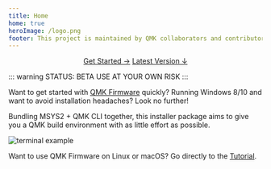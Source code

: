 ```yaml
---
title: Home
home: true
heroImage: /logo.png
footer: This project is maintained by QMK collaborators and contributors like you!
---
```


<p align="center">
  <a class="button" href="./guide.html">Get Started →</a>
  <a class="button secondary" href="https://github.com/qmk/qmk_distro_msys/releases">Latest Version ↓</a>
</p>

::: warning STATUS: BETA
USE AT YOUR OWN RISK
:::

Want to get started with [QMK Firmware](https://qmk.fm) quickly? Running Windows 8/10 and want to avoid installation headaches? Look no further!


Bundling MSYS2 + QMK CLI together, this installer package aims to give you a QMK build environment with as little effort as possible.

<img :src="$withBase('/terminal.png')" alt="terminal example" style="display: block; margin: 0 auto;">

Want to use QMK Firmware on Linux or macOS? Go directly to the [Tutorial](https://docs.qmk.fm/#/newbs).

<br>
